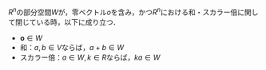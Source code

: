 $R^n$の部分空間$W$が，零ベクトル$o$を含み，かつ$R^n$における和・スカラー倍に関して閉じている時，以下に成り立つ．
- $\boldsymbol o \in W$
- 和：$a,b \in V$ならば，$a+b \in W$
- スカラー倍：$a \in W,k \in R$ならば，$ka \in W$